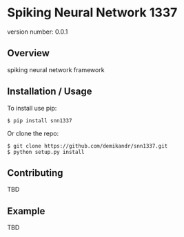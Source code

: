 Spiking Neural Network 1337
===============================

version number: 0.0.1

Overview
--------

spiking neural network framework 

Installation / Usage
--------------------

To install use pip:

    $ pip install snn1337


Or clone the repo:

    $ git clone https://github.com/demikandr/snn1337.git
    $ python setup.py install
    
Contributing
------------

TBD

Example
-------

TBD
